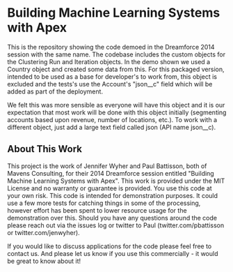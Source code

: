 # Building Machine Learning Systems with Apex

This is the repository showing the code demoed in the Dreamforce 2014 session with the same name. The codebase includes the custom objects for the Clustering Run and Iteration objects. In the demo shown we used a Country object and created some data from this. For this packaged version, intended to be used as a base for developer's to work from, this object is excluded and the tests's use the Account's "json__c" field which will be added as part of the deployment. 

We felt this was more sensible as everyone will have this object and it is our expectation that most work will be done with this object initially (segmenting accounts based upon revenue, number of locations, etc.). To work with a different object, just add a large text field called json (API name json__c).

## About This Work

This project is the work of Jennifer Wyher and Paul Battisson, both of Mavens Consulting, for their 2014 Dreamforce session entitled "Building Machine Learning Systems with Apex". This work is provided under the MIT License and no warranty or guarantee is provided. You use this code at your own risk. This code is intended for demonstration purposes. It could use a few more tests for catching things in some of the processing, however effort has been spent to lower resource usage for the demonstration over this. Should you have any questions around the code please reach out via the issues log or twitter to Paul (twitter.com/pbattisson or twitter.com/jenwyher). 

If you would like to discuss applications for the code please feel free to contact us. And please let us know if you use this commercially - it would be great to know about it!
